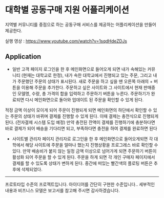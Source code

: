 # 대학별 공동구매 지원 어플리케이션
지역별 커뮤니티를 중점으로 하는 공동구매 서비스를 제공하는 어플리케이션을 만들어 제공한다.

실행 영상 : https://www.youtube.com/watch?v=1sqdHdeZDJs

## Application
+ 일반 고객 페이지
로그인을 한 후 메인화면으로 들어오게 되면 내가 속해있는 커뮤니티 (현재는 대학교로 한정), 내가 속한 대학교에서 진행되고 있는 주문, 그리고 내가 주문했던 주문의 상태가 표시된다. 
새로 주문을 하고 싶을 땐 오른쪽 아래의 + 버튼을 이용해 주문을 추가한다. 주문하고 싶은 사이트와 그 사이트에서 현재 판매중인 모델명, 수량, 총 가격의 합을 입력하고 주문하기 버튼을 누른다. 
주문하기가 완료되면 다시 메인화면으로 돌아와 업데이트 된 주문을 확인할 수 있게 된다.

적정 금액 이상이 모이게 되어 주문이 진행되게 되면 메인화면의 하단에서 확인할 수 있는 주문의 상태가 바뀌며 결제를 진행할 수 있게 된다. 
이때 결제는 충전식으로 진행되게 된다. (전자결제 시스템 도입 예정) 
만약 충전된 잔액이 결제를 진행하기에 충분하다면 바로 결제가 되어 배송을 기다리면 되고, 부족하다면 충전을 하여 결제를 완료하면 된다

+ 사이트별 관리자 페이지
관리자로 로그인을 한 후 메인화면으로 들어오게되면 각 대학에서 해당 사이트에 주문을 얼마나 했는지 진행상황을 프로그레스 바로 확인할 수 있다. 
만약 배송비가 붙지 않는 일정 금액 이상으로 넘어가게 되면 주문하기 버튼이 활성화 되어 주문을 할 수 있게 된다. 
주문을 하게 되면 각 개인 구매자 페이지에서 결제를 할 수 있도록 상태가 변하게 된다. 중간에 떠있는 빨간색의 플로팅 버튼은 추후에 삭제되었다.

<hr/>
프로토타입 수준의 프로젝트입니다. 아이디어를 간단히 구현한 수준입니다.. 세부적인 내용과 비즈니스 모델은 보고서를 참고해 주시면 감사하겠습니다.
